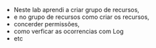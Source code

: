 - Neste lab aprendi a criar grupo de recursos,
- e no grupo de recursos como criar os recursos,
- concerder permissões,
- como verficar as ocorrencias com Log
- etc

<!---
Luyav/Luyav is a ✨ special ✨ repository because its `README.md` (this file) appears on your GitHub profile.
You can click the Preview link to take a look at your changes.
--->
